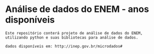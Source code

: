 # Análise de dados do ENEM - anos disponíveis



	Este repositório conterá projeto de análise de dados do ENEM, utilizando python e suas bibliotecas para análise de dados.
	
	dados disponíveis em: http://inep.gov.br/microdados#
